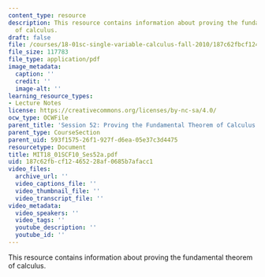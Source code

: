 ```yaml
---
content_type: resource
description: This resource contains information about proving the fundamental theorem
  of calculus.
draft: false
file: /courses/18-01sc-single-variable-calculus-fall-2010/187c62fbcf12465228af0685b7afacc1_MIT18_01SCF10_Ses52a.pdf
file_size: 117783
file_type: application/pdf
image_metadata:
  caption: ''
  credit: ''
  image-alt: ''
learning_resource_types:
- Lecture Notes
license: https://creativecommons.org/licenses/by-nc-sa/4.0/
ocw_type: OCWFile
parent_title: 'Session 52: Proving the Fundamental Theorem of Calculus'
parent_type: CourseSection
parent_uid: 593f1575-26f1-927f-d6ea-05e37c3d4475
resourcetype: Document
title: MIT18_01SCF10_Ses52a.pdf
uid: 187c62fb-cf12-4652-28af-0685b7afacc1
video_files:
  archive_url: ''
  video_captions_file: ''
  video_thumbnail_file: ''
  video_transcript_file: ''
video_metadata:
  video_speakers: ''
  video_tags: ''
  youtube_description: ''
  youtube_id: ''
---
```

This resource contains information about proving the fundamental theorem of calculus.